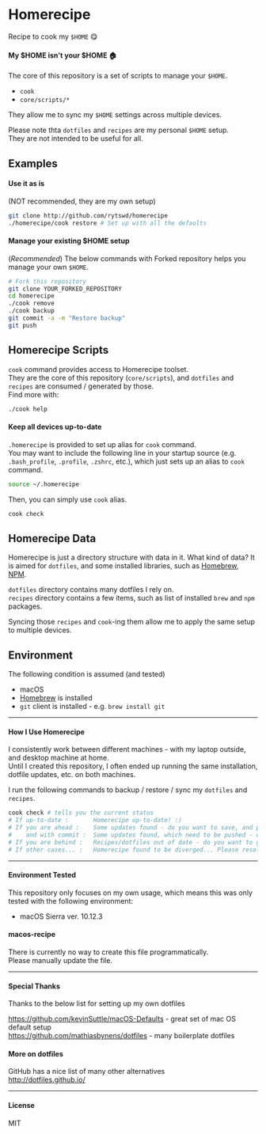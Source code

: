 # Homerecipe
Recipe to cook my `$HOME` :yum:

#### My \$HOME isn't your \$HOME :house:
The core of this repository is a set of scripts to manage your `$HOME`.  
-   `cook`
-   `core/scripts/*`

They allow me to sync my `$HOME` settings across multiple devices.

Please note thta `dotfiles` and `recipes` are  my personal `$HOME` setup.  
They are not intended to be useful for all.


## Examples

#### Use it as is
(NOT recommended, they are my own setup)
```bash
git clone http://github.com/rytswd/homerecipe
./homerecipe/cook restore # Set up with all the defaults
```

#### Manage your existing $HOME setup

(*Recommended*) The below commands with Forked repository helps you manage your own `$HOME`.
```bash
# Fork this repository
git clone YOUR_FORKED_REPOSITORY
cd homerecipe
./cook remove
./cook backup
git commit -a -m "Restore backup"
git push
```


## Homerecipe Scripts
`cook` command provides access to Homerecipe toolset.  
They are the core of this repository (`core/scripts`), and `dotfiles` and `recipes` are consumed / generated by those.  
Find more with:
```bash
./cook help
```

#### Keep all devices up-to-date
`.homerecipe` is provided to set up alias for `cook` command.  
You may want to include the following line in your startup source (e.g. `.bash_profile`, `.profile`, `.zshrc`, etc.), which just sets up an alias to `cook` command.

```bash
source ~/.homerecipe
```

Then, you can simply use `cook` alias.
```bash
cook check
```

## Homerecipe Data
Homerecipe is just a directory structure with data in it. What kind of data? It is aimed for `dotfiles`, and some installed libraries, such as [Homebrew](http://brew.sh), [NPM](http://npmjs.org).

`dotfiles` directory contains many dotfiles I rely on.  
`recipes` directory contains a few items, such as list of installed `brew` and `npm` packages.

Syncing those `recipes` and `cook`-ing them allow me to apply the same setup to multiple devices.


## Environment
The following condition is assumed (and tested)

-   macOS
-   [Homebrew](http://brew.sh) is installed
-   `git` client is installed - e.g. `brew install git`


---

#### How I Use Homerecipe
I consistently work between different machines - with my laptop outside, and desktop machine at home.  
Until I created this repository, I often ended up running the same installation, dotfile updates, etc. on both machines.

I run the following commands to backup / restore / sync my `dotfiles` and `recipes`.

```bash
cook check # tells you the current status
# If up-to-date :       Homerecipe up-to-date! :)
# If you are ahead :    Some updates found - do you want to save, and push back to the server? [y/N]
#    and with commit :  Some updates found, which need to be pushed - do you want to go ahead and push? [y/N]
# If you are behind :   Recipes/dotfiles out of date - do you want to get the latest? [y/N]
# If other cases... :   Homerecipe found to be diverged... Please resolve manually using git commands
```

---

#### Environment Tested
This repository only focuses on my own usage, which means this was only tested with the following environment:  
-   macOS Sierra ver. 10.12.3


#### macos-recipe
There is currently no way to create this file programmatically.  
Please manually update the file.

---

#### Special Thanks
Thanks to the below list for setting up my own dotfiles

<https://github.com/kevinSuttle/macOS-Defaults> - great set of mac OS default setup  
<https://github.com/mathiasbynens/dotfiles> - many boilerplate dotfiles

#### More on dotfiles
GitHub has a nice list of many other alternatives  
<http://dotfiles.github.io/>

---

#### License
MIT
